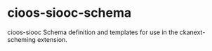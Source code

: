 # cioos-siooc-schema

cioos-siooc Schema definition and templates for use in the ckanext-scheming extension.
